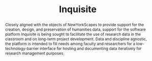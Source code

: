 ---
pid: inquisite
title: Inquisite
category: Other
abstract: Closely aligned with the objects of NewYorkScapes to provide support for
  the creation, design, and preservation of humanities data, support for the software
  platform Inquisite is being sought to facilitate the use of research data in the
  classroom and on long-term project development. Data and discipline agnostic, the
  platform is intended to fill needs among faculty and researchers for a low-technology-barrier
  interface for hosting and documenting data iteratively for research management purposes.
pis:
- wolf
- augst
link: http://www.inquisite.org/
local_image: inquisite.jpg
original_img: http://www.inquisite.org/images/inquisite_collage.png
layout: project
---